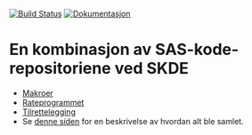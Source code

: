 [![Build Status](https://travis-ci.org/SKDE-Analyse/sas_codes.svg?branch=master)](https://travis-ci.org/SKDE-Analyse/sas_codes)
[![Dokumentasjon](https://img.shields.io/badge/Dokumentasjon--grey.svg)](https://skde-analyse.github.io/sas_codes)

# En kombinasjon av SAS-kode-repositoriene ved SKDE

- [Makroer](makroer)
- [Rateprogrammet](rateprogram)
- [Tilrettelegging](tilrettelegging)
- Se [denne siden](monorepo) for en beskrivelse av hvordan alt ble samlet.
